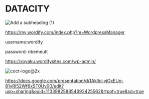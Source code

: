 # DATACITY
![Add a subheading (1)](https://github.com/MogammadShaqeelless16/UVU-AfricaHackathon/assets/54390756/45ffbf59-df6a-46a7-a4e1-f2ee1ffc8e3b)

https://my.wordify.com/index.php?m=WordpressManager

username:wordify

password: nbemeutt

https://xoyaku.wordifysites.com/wp-admin/

![coct-logo@2x](https://github.com/MogammadShaqeelless16/UVU-AfricaHackathon/assets/131252498/c5989c34-18e6-4db5-9dcb-a6c91148e220)

https://docs.google.com/presentation/d/1AkIld-vjOxEUn-81yRI52Wf6xST0Uv00/edit?usp=sharing&ouid=113398258854693425562&rtpof=true&sd=true
